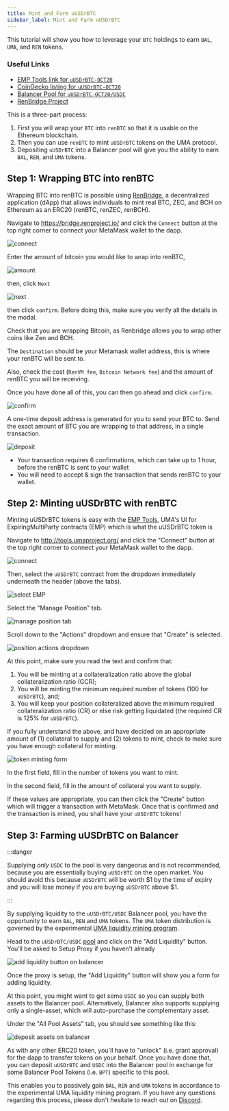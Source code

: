 ```yaml
---
title: Mint and Farm uUSDrBTC
sidebar_label: Mint and Farm uUSDrBTC
---
```


This tutorial will show you how to leverage your `BTC` holdings to earn `BAL`,
`UMA`, and `REN` tokens.

### Useful Links

- [EMP Tools link for `uUSDrBTC-OCT20`](https://tools.umaproject.org/?address=0xc0b19570370478EDE5F2e922c5D31FAf1D5f90EA)
- [CoinGecko listing for `uUSDrBTC-OCT20`](https://www.coingecko.com/en/coins/uusdrbtc-synthetic-token-expiring-1-october-2020)
- [Balancer Pool for `uUSDrBTC-OCT20/USDC`](https://pools.balancer.exchange/#/pool/0x7aa7305838d858f7089f86fc136d0816baacb0d8/)
- [RenBridge Project](https://bridge.renproject.io/)

This is a three-part process:

1. First you will wrap your `BTC` into `renBTC` so that it is usable on the
   Ethereum blockchain.
2. Then you can use `renBTC` to mint `uUSDrBTC` tokens on the UMA protocol.
3. Depositing `uUSDrBTC` into a Balancer pool will give you the ability to earn
   `BAL`, `REN`, and `UMA` tokens.

## Step 1: Wrapping BTC into renBTC

Wrapping BTC into renBTC is possible using [RenBridge](https://bridge.renproject.io/), a decentralized application (dApp) that allows individuals to mint real BTC, ZEC, and BCH on Ethereum as an ERC20 (renBTC, renZEC, renBCH).

Navigate to https://bridge.renproject.io/ and click the `Connect` button at the top right corner to connect your MetaMask wallet to the dapp.

![connect](/docs/tutorials/renBTC_connect.png)

Enter the amount of bitcoin you would like to wrap into renBTC,

![amount](/docs/tutorials/renBTC_enteramount.png)

then, click `Next` 

![next](/docs/tutorials/renBTC_next.png)

then click `confirm`. Before doing this, make sure you verify all the details in the modal.

Check that you are wrapping Bitcoin, as Renbridge allows you to wrap other coins like Zen and BCH.

The `Destination` should be your Metamask wallet address, this is where your renBTC will be sent to.

Also, check the cost (`RenVM fee`, `Bitcoin Network fee`) and the amount of renBTC you will be receiving.

Once you have done all of this, you can then go ahead and click `confirm`.

![confirm](/docs/tutorials/renBTC_confirm.png)

A one-time deposit address is generated for you to send your BTC to. Send the exact amount of BTC you are wrapping to that address, in a single transaction.

![deposit](/docs/tutorials/renBTC_deposit.png)

* Your transaction requires 6 confirmations, which can take up to 1 hour, before the renBTC is sent to your wallet 
* You will need to accept & sign the transaction that sends renBTC to your wallet.



## Step 2: Minting uUSDrBTC with renBTC

Minting uUSDrBTC tokens is easy with the [EMP Tools](http://tools.umaproject.org/),
UMA's UI for ExpiringMultiParty contracts (EMP) which is what the uUSDrBTC token is

Navigate to http://tools.umaproject.org/ and click the "Connect" button at the
top right corner to connect your MetaMask wallet to the dapp.

![connect](/docs/tutorials/emp_connect.png)

Then, select the `uUSDrBTC` contract from the dropdown immediately underneath the
header (above the tabs).

![select EMP](/docs/tutorials/uUSD_selectemp.png)

Select the "Manage Position" tab.

![manage position tab](/docs/tutorials/uUSD_manage-positionemp.png)

Scroll down to the "Actions" dropdown and ensure that "Create" is selected.

![position actions dropdown](/docs/tutorials/emp_actions.png)

At this point, make sure you read the text and confirm that:

1. You will be minting at a collateralization ratio above the global
   collateralization ratio (GCR);
2. You will be minting the minimum required number of tokens (100 for `uUSDrBTC`),
   and;
3. You will keep your position collateralized above the minimum required
   collateralization ratio (CR) or else risk getting liquidated (the required CR
   is 125% for `uUSDrBTC`).

If you fully understand the above, and have decided on an appropriate amount of
(1) collateral to supply and (2) tokens to mint, check to make sure you have
enough collateral for minting.

![token minting form](/docs/tutorials/uUSD_mintingform.png)

In the first field, fill in the number of tokens you want to mint.

In the second field, fill in the amount of collateral you want to supply.

If these values are appropriate, you can then click the "Create" button which
will trigger a transaction with MetaMask. Once that is confirmed and the
transaction is mined, you shall have your `uUSDrBTC` tokens!

## Step 3: Farming uUSDrBTC on Balancer

:::danger

Supplying _only_ `USDC` to the pool is very dangeorus and is not recommended,
because you are essentially buying `uUSDrBTC` on the open market. You should avoid
this because `uUSDrBTC` will be worth
$1 by the time of expiry and you will lose
money if you are buying `uUSDrBTC` above $1.

:::

By supplying liquidity to the `uUSDrBTC/USDC` Balancer pool, you have the
opportunity to earn `BAL`, `REN` and `UMA` tokens. The `UMA` token distribution
is governed by the experimental [UMA liquidity mining program](https://medium.com/uma-project/uma-announcing-the-yield-dollar-on-renbtc-440a1ed0c5d5).


Head to the `uUSDrBTC/USDC` [pool](https://pools.balancer.exchange/#/pool/0x7aa7305838d858f7089f86fc136d0816baacb0d8/) and click on the "Add Liquidity" button. You’ll
be asked to Setup Proxy if you haven’t already

![add liquidity button on balancer](/docs/tutorials/uUSD_addliquiditybal.png)

Once the proxy is setup, the "Add Liquidity" button will show you a form for
adding liquidity.

At this point, you might want to get some `USDC` so you can supply both assets
to the Balancer pool. Alternatively, Balancer also supports supplying only a
single-asset, which will auto-purchase the complementary asset.

Under the "All Pool Assets" tab, you should see something like this:

![deposit assets on balancer](/docs/tutorials/bal_deposit.png)

As with any other ERC20 token, you'll have to "unlock" (i.e. grant approval) for
the dapp to transfer tokens on your behalf. Once you have done that, you can
deposit `uUSDrBTC` and `USDC` into the Balancer pool in exchange for some Balancer
Pool Tokens (i.e. `BPT`) specific to this pool.

This enables you to passively gain `BAL`, `REN` and `UMA` tokens in accordance
to the experimental UMA liquidity mining program. If you have any questions
regarding this process, please don't hesitate to reach out on
[Discord](https://discord.umaproject.org/).
